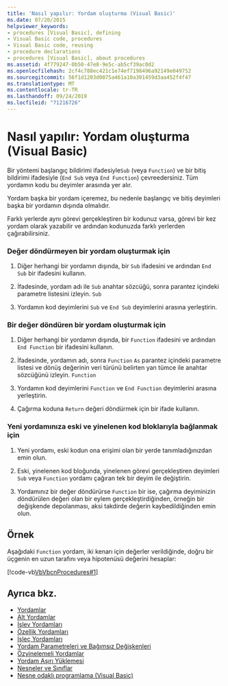 ```yaml
---
title: 'Nasıl yapılır: Yordam oluşturma (Visual Basic)'
ms.date: 07/20/2015
helpviewer_keywords:
- procedures [Visual Basic], defining
- Visual Basic code, procedures
- Visual Basic code, reusing
- procedure declarations
- procedures [Visual Basic], about procedures
ms.assetid: 4f779247-0b50-47e8-9e5c-ab5cf39ac0d2
ms.openlocfilehash: 2cf4c788ec421c1e74ef7198496a92149e049752
ms.sourcegitcommit: 56f1d1203d0075a461a10a301459d3aa452f4f47
ms.translationtype: MT
ms.contentlocale: tr-TR
ms.lasthandoff: 09/24/2019
ms.locfileid: "71216726"
---
```

# <a name="how-to-create-a-procedure-visual-basic"></a>Nasıl yapılır: Yordam oluşturma (Visual Basic)

Bir yöntemi başlangıç bildirimi ifadesiyle`Sub` (veya `Function`) ve bir bitiş bildirimi ifadesiyle (`End Sub` veya `End Function`) çevreedersiniz. Tüm yordamın kodu bu deyimler arasında yer alır.

 Yordam başka bir yordam içeremez, bu nedenle başlangıç ve bitiş deyimleri başka bir yordamın dışında olmalıdır.

 Farklı yerlerde aynı görevi gerçekleştiren bir kodunuz varsa, görevi bir kez yordam olarak yazabilir ve ardından kodunuzda farklı yerlerden çağırabilirsiniz.

### <a name="to-create-a-procedure-that-does-not-return-a-value"></a>Değer döndürmeyen bir yordam oluşturmak için

1. Diğer herhangi bir yordamın dışında, bir `Sub` ifadesini ve ardından `End Sub` bir ifadesini kullanın.

2. İfadesinde, yordam adı ile `Sub` anahtar sözcüğü, sonra parantez içindeki parametre listesini izleyin. `Sub`

3. Yordamın kod deyimlerini `Sub` ve `End Sub` deyimlerini arasına yerleştirin.

### <a name="to-create-a-procedure-that-returns-a-value"></a>Bir değer döndüren bir yordam oluşturmak için

1. Diğer herhangi bir yordamın dışında, bir `Function` ifadesini ve ardından `End Function` bir ifadesini kullanın.

2. İfadesinde, yordamın adı, sonra `Function` `As` parantez içindeki parametre listesi ve dönüş değerinin veri türünü belirten yan tümce ile anahtar sözcüğünü izleyin. `Function`

3. Yordamın kod deyimlerini `Function` ve `End Function` deyimlerini arasına yerleştirin.

4. Çağırma koduna `Return` değeri döndürmek için bir ifade kullanın.

### <a name="to-connect-your-new-procedure-with-the-old-repetitive-blocks-of-code"></a>Yeni yordamınıza eski ve yinelenen kod bloklarıyla bağlanmak için

1. Yeni yordamı, eski kodun ona erişimi olan bir yerde tanımladığınızdan emin olun.

2. Eski, yinelenen kod bloğunda, yinelenen görevi gerçekleştiren deyimleri `Sub` veya `Function` yordamı çağıran tek bir deyim ile değiştirin.

3. Yordamınız bir değer döndürürse `Function` bir ise, çağırma deyiminizin döndürülen değeri olan bir eylem gerçekleştirdiğinden, örneğin bir değişkende depolanması, aksi takdirde değerin kaybedildiğinden emin olun.

## <a name="example"></a>Örnek

 Aşağıdaki `Function` yordam, iki kenarı için değerler verildiğinde, doğru bir üçgenin en uzun tarafını veya hipotenüsü değerini hesaplar:

 [!code-vb[VbVbcnProcedures#1](~/samples/snippets/visualbasic/VS_Snippets_VBCSharp/VbVbcnProcedures/VB/Class1.vb#1)]

## <a name="see-also"></a>Ayrıca bkz.

- [Yordamlar](index.md)
- [Alt Yordamlar](sub-procedures.md)
- [İşlev Yordamları](function-procedures.md)
- [Özellik Yordamları](property-procedures.md)
- [İşleç Yordamları](operator-procedures.md)
- [Yordam Parametreleri ve Bağımsız Değişkenleri](procedure-parameters-and-arguments.md)
- [Özyinelemeli Yordamlar](recursive-procedures.md)
- [Yordam Aşırı Yüklemesi](procedure-overloading.md)
- [Nesneler ve Sınıflar](../objects-and-classes/index.md)
- [Nesne odaklı programlama (Visual Basic)](../../concepts/object-oriented-programming.md)
